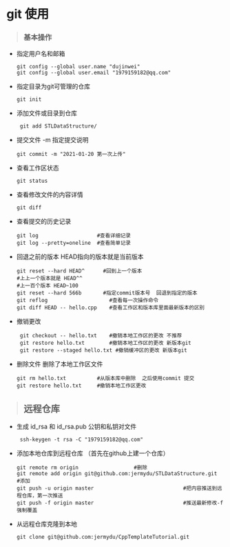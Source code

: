 # git 使用

> ### 基本操作

* 指定用户名和邮箱

  ```shell
  git config --global user.name "dujinwei"
  git config --global user.email "1979159182@qq.com"
  ```

* 指定目录为git可管理的仓库

  ```shell
  git init
  ```

* 添加文件或目录到仓库

  ```shell
   git add STLDataStructure/
  ```

* 提交文件 -m 指定提交说明

  ```
  git commit -m "2021-01-20 第一次上传"
  ```

* 查看工作区状态

  ```shell
  git status
  ```

* 查看修改文件的内容详情

  ```shell
  git diff
  ```

* 查看提交的历史记录

  ```shell
  git log 					#查看详细记录
  git log --pretty=oneline	#查看简单记录  
  ```

* 回退之前的版本 HEAD指向的版本就是当前版本

  ```shell
  git reset --hard HEAD^      #回到上一个版本
  #上上一个版本就是 HEAD^^
  #上一百个版本 HEAD~100
  git reset --hard 566b       #指定commit版本号  回退到指定的版本
  git reflog 					#查看每一次操作命令
  git diff HEAD -- hello.cpp	#查看工作区和版本库里面最新版本的区别
  ```


* 撤销更改

  ```shell
   git checkout -- hello.txt	#撤销本地工作区的更改 不推荐
   git restore hello.txt		#撤销本地工作区的更改 新版本git
   git restore --staged hello.txt #撤销缓冲区的更改 新版本git
  ```

* 删除文件  删除了本地工作区文件

  ```shell
  git rm hello.txt			#从版本库中删除  之后使用commit 提交
  git restore hello.txt		#撤销本地工作区更改
  ```

> ## 远程仓库

* 生成 id_rsa 和 id_rsa.pub 公钥和私钥对文件

  ```shell
   ssh-keygen -t rsa -C "1979159182@qq.com"
  ```

* 添加本地仓库到远程仓库 （首先在github上建一个仓库）

  ```shell
  git remote rm origin					#删除
  git remote add origin git@github.com:jermydu/STLDataStructure.git  #添加
  git push -u origin master								#把内容推送到远程仓库，第一次推送
  git push -f origin master								#推送最新修改-f 强制覆盖
  ```

* 从远程仓库克隆到本地

  ```shell
  git clone git@github.com:jermydu/CppTemplateTutorial.git
  ```

  